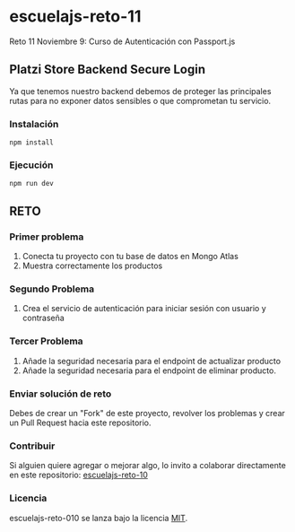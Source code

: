 # escuelajs-reto-11
Reto 11 Noviembre 9: Curso de Autenticación con Passport.js

## Platzi Store Backend Secure Login

Ya que tenemos nuestro backend debemos de proteger las principales rutas para no exponer datos sensibles o que comprometan tu servicio.

### Instalación
```
npm install
```

### Ejecución
```
npm run dev
```

## RETO

### Primer problema

1. Conecta tu proyecto con tu base de datos en Mongo Atlas
2. Muestra correctamente los productos

### Segundo Problema

1. Crea el servicio de autenticación para iniciar sesión con usuario y contraseña

### Tercer Problema

1. Añade la seguridad necesaria para el endpoint de actualizar producto
2. Añade la seguridad necesaria para el endpoint de eliminar producto.

### Enviar solución de reto
Debes de crear un "Fork" de este proyecto, revolver los problemas y crear un Pull Request hacia este repositorio.

### Contribuir
Si alguien quiere agregar o mejorar algo, lo invito a colaborar directamente en este repositorio: [escuelajs-reto-10](https://github.com/platzi/escuelajs-reto-10/)

### Licencia
escuelajs-reto-010 se lanza bajo la licencia [MIT](https://opensource.org/licenses/MIT).
